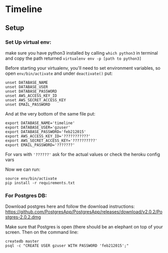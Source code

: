 # Timeline

## Setup


### Set Up virtual env: 
make sure you have python3 installed by calling `which python3` in terminal and copy the path returned
`virtualenv env -p [path to python3]`

Before starting your virtualenv, you'll need to set environment variables, so open `env/bin/activate` and under `deactivate()` put:
```
unset DATABASE_NAME
unset DATABASE_USER
unset DATABASE_PASSWORD
unset AWS_ACCESS_KEY_ID
unset AWS_SECRET_ACCESS_KEY
unset EMAIL_PASSWORD
```

And at the very bottom of the same file put:
```
export DATABASE_NAME='timeline'
export DATABASE_USER='gzuser'
export DATABASE_PASSWORD='feb212015'
export AWS_ACCESS_KEY_ID='???????????'
export AWS_SECRET_ACCESS_KEY='??????????'
export EMAIL_PASSWORD='???????'
```

For vars with `'??????'` ask for the actual values or check the heroku config vars


Now we can run:

```
source env/bin/activate
pip install -r requirements.txt
```

### For Postgres DB:

Download postgres here and follow the download instructions: https://github.com/PostgresApp/PostgresApp/releases/download/v2.0.2/Postgres-2.0.2.dmg

Make sure that Postgres is open (there should be an elephant on top of your screen. Then on the command line:
```
createdb master
psql -c "CREATE USER gzuser WITH PASSWORD 'feb212015';"
```
